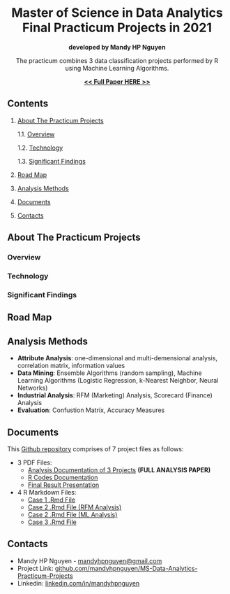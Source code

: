 <!-- HEADER -->

<div align="center">
  <h1>Master of Science in Data Analytics<br>Final Practicum Projects in 2021</h1>
  <p><strong>developed by Mandy HP Nguyen</strong></p>
  <p>The practicum combines 3 data classification projects performed by R using Machine Learning Algorithms.</p>
  <p>
    <a href="https://github.com/mandyhpnguyen/MS-Data-Analytics-Practicum-Projects/blob/main/Mandy-Nguyen_Practicum_Final-Document.pdf" target="_blank">
      <strong><< Full Paper HERE >></strong>
    </a>
  </p>
</div>

<!-- CONTENTS -->

## Contents

1. [About The Practicum Projects](#about-the-practicum-projects)

    1.1. [Overview](#overview)

    1.2. [Technology](#technology)

    1.3. [Significant Findings](#significant-findings)

3. [Road Map](#road-map)
4. [Analysis Methods](#analysis-methods)
5. [Documents](#documents)
6. [Contacts](#contacts)



<!-- ABOUT THE PROJECT -->

## About The Practicum Projects

### Overview

### Technology

### Significant Findings

<!-- ROAD MAP -->

## Road Map

<!-- DATA MINING METHODS -->

## Analysis Methods

- **Attribute Analysis**: one-dimensional and multi-demensional analysis, correlation matrix, information values
- **Data Mining**: Ensemble Algorithms (random sampling), Machine Learning Algorithms (Logistic Regression, k-Nearest Neighbor, Neural Networks)
- **Industrial Analysis**: RFM (Marketing) Analysis, Scorecard (Finance) Analysis
- **Evaluation**: Confustion Matrix, Accuracy Measures

<!-- DOCUMENTS -->

## Documents

This [Github repository](https://github.com/mandyhpnguyen/MS-Data-Analytics-Practicum-Projects) comprises of 7 project files as follows:

- 3 PDF Files:
  - [Analysis Documentation of 3 Projects](https://github.com/mandyhpnguyen/MS-Data-Analytics-Practicum-Projects/blob/main/Mandy-Nguyen_Practicum_Final-Document.pdf) **(FULL ANALYSIS PAPER)**
  - [R Codes Documentation](https://github.com/mandyhpnguyen/MS-Data-Analytics-Practicum-Projects/blob/main/Mandy-Nguyen_Practicum_R-Codes.pdf)
  - [Final Result Presentation](https://github.com/mandyhpnguyen/MS-Data-Analytics-Practicum-Projects/blob/main/Mandy-Nguyen_Practicum_Presentation.pdf)
- 4 R Markdown Files:
  - [Case 1 .Rmd File](https://github.com/mandyhpnguyen/MS-Data-Analytics-Practicum-Projects/blob/main/Mandy-Nguyen_Practicum_CS1-Bankruptcy_R.Rmd)
  - [Case 2 .Rmd File (RFM Analysis)](https://github.com/mandyhpnguyen/MS-Data-Analytics-Practicum-Projects/blob/main/Mandy-Nguyen_Practicum_CS2-Book-Club_RFM.Rmd)
  - [Case 2 .Rmd File (ML Analysis)](https://github.com/mandyhpnguyen/MS-Data-Analytics-Practicum-Projects/blob/main/Mandy-Nguyen_Practicum_CS2-Book-Club_ML.Rmd)
  - [Case 3 .Rmd File](https://github.com/mandyhpnguyen/MS-Data-Analytics-Practicum-Projects/blob/main/Mandy-Nguyen_Practicum_CS3-Home-Equity_R.Rmd)
<!-- CONTACTS -->

## Contacts

- Mandy HP Nguyen - [mandyhpnguyen@gmail.com](mandyhpnguyen@gmail.com)
- Project Link: [github.com/mandyhpnguyen/MS-Data-Analytics-Practicum-Projects](https://github.com/mandyhpnguyen/MS-Data-Analytics-Practicum-Projects)
- Linkedin: [linkedin.com/in/mandyhpnguyen](https://www.linkedin.com/in/mandyhpnguyen)
